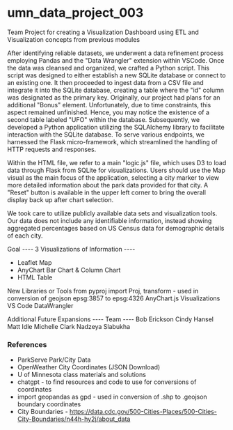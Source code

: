 # umn_data_project_003
Team Project for creating a Visualization Dashboard using ETL and Visualization concepts from previous modules

After identifying reliable datasets, we underwent a data refinement process employing Pandas and the "Data Wrangler" extension within VSCode. Once the data was cleansed and organized, we crafted a Python script. This script was designed to either establish a new SQLite database or connect to an existing one. It then proceeded to ingest data from a CSV file and integrate it into the SQLite database, creating a table where the "id" column was designated as the primary key.
Originally, our project had plans for an additional "Bonus" element. Unfortunately, due to time constraints, this aspect remained unfinished. Hence, you may notice the existence of a second table labeled "UFO" within the database.
Subsequently, we developed a Python application utilizing the SQLAlchemy library to facilitate interaction with the SQLite database. To serve various endpoints, we harnessed the Flask micro-framework, which streamlined the handling of HTTP requests and responses.

Within the HTML file, we refer to a main "logic.js" file, which uses D3 to load data through Flask from SQLite for visualizations. Users should use the Map visual as the main focus of the application, selecting a city marker to view more detailed information about the park data provided for that city. A "Reset" button is available in the upper left corner to bring the overall display back up after chart selection.

We took care to utilize publicly available data sets and visualization tools. Our data does not include any identifiable information, instead showing aggregated percentages based on US Census data for demographic details of each city.

Goal ----
3 Visualizations of Information ----
- Leaflet Map
- AnyChart Bar Chart & Column Chart
- HTML Table
  
New Libraries or Tools
from pyproj import Proj, transform - used in conversion of geojson epsg:3857 to epsg:4326
AnyChart.js Visualizations
VS Code DataWrangler

Additional Future Expansions ----
Team ----
Bob Erickson Cindy Hansel Matt Idle Michelle Clark Nadzeya Slabukha

### References

- ParkServe Park/City Data 
- OpenWeather City Coordinates (JSON Download)
- U of Minnesota class materials and solutions
- chatgpt - to find resources and code to use for conversions of coordinates
- import geopandas as gpd - used in conversion of .shp to .geojson boundary coordinates
- City Boundaries - https://data.cdc.gov/500-Cities-Places/500-Cities-City-Boundaries/n44h-hy2j/about_data

